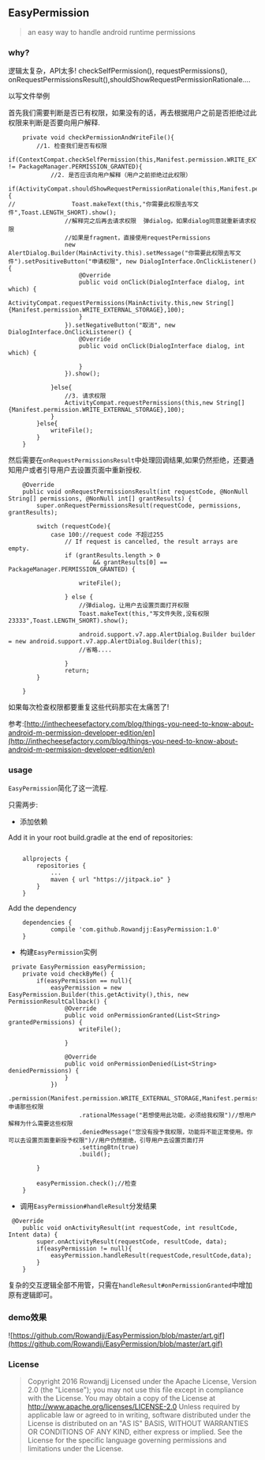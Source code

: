 ## EasyPermission

> an easy way to handle android runtime permissions 

### why?

逻辑太复杂，API太多!
checkSelfPermission(), requestPermissions(), onRequestPermissionsResult(),shouldShowRequestPermissionRationale....


以写文件举例

首先我们需要判断是否已有权限，如果没有的话，再去根据用户之前是否拒绝过此权限来判断是否要向用户解释.

```
    private void checkPermissionAndWriteFile(){
        //1. 检查我们是否有权限
        if(ContextCompat.checkSelfPermission(this,Manifest.permission.WRITE_EXTERNAL_STORAGE) != PackageManager.PERMISSION_GRANTED){
            //2. 是否应该向用户解释（用户之前拒绝过此权限）
            if(ActivityCompat.shouldShowRequestPermissionRationale(this,Manifest.permission.WRITE_EXTERNAL_STORAGE)){
//                Toast.makeText(this,"你需要此权限去写文件",Toast.LENGTH_SHORT).show();
                //解释完之后再去请求权限  弹dialog，如果dialog同意就重新请求权限
                //如果是fragment，直接使用requestPermissions
                new AlertDialog.Builder(MainActivity.this).setMessage("你需要此权限去写文件").setPositiveButton("申请权限", new DialogInterface.OnClickListener() {
                    @Override
                    public void onClick(DialogInterface dialog, int which) {
                        ActivityCompat.requestPermissions(MainActivity.this,new String[]{Manifest.permission.WRITE_EXTERNAL_STORAGE},100);
                    }
                }).setNegativeButton("取消", new DialogInterface.OnClickListener() {
                    @Override
                    public void onClick(DialogInterface dialog, int which) {

                    }
                }).show();

            }else{
                //3. 请求权限
                ActivityCompat.requestPermissions(this,new String[]{Manifest.permission.WRITE_EXTERNAL_STORAGE},100);
            }
        }else{
            writeFile();
        }
    }
```


然后需要在`onRequestPermissionsResult`中处理回调结果,如果仍然拒绝，还要通知用户或者引导用户去设置页面中重新授权.


```
    @Override
    public void onRequestPermissionsResult(int requestCode, @NonNull String[] permissions, @NonNull int[] grantResults) {
        super.onRequestPermissionsResult(requestCode, permissions, grantResults);

        switch (requestCode){
            case 100://request code 不超过255
                // If request is cancelled, the result arrays are empty.
                if (grantResults.length > 0
                        && grantResults[0] == PackageManager.PERMISSION_GRANTED) {

                    writeFile();

                } else {
                    //弹dialog，让用户去设置页面打开权限
                    Toast.makeText(this,"写文件失败,没有权限23333",Toast.LENGTH_SHORT).show();

                    android.support.v7.app.AlertDialog.Builder builder = new android.support.v7.app.AlertDialog.Builder(this);
                    //省略....

                }
                return;
        }

    }

```


如果每次检查权限都要重复这些代码那实在太痛苦了!

参考:[http://inthecheesefactory.com/blog/things-you-need-to-know-about-android-m-permission-developer-edition/en](http://inthecheesefactory.com/blog/things-you-need-to-know-about-android-m-permission-developer-edition/en)

### usage

`EasyPermission`简化了这一流程.

只需两步:

- 添加依赖

Add it in your root build.gradle at the end of repositories:

```

	allprojects {
		repositories {
			...
			maven { url "https://jitpack.io" }
		}
	}
```

Add the dependency

```
	dependencies {
	        compile 'com.github.Rowandjj:EasyPermission:1.0'
	}
```


- 构建`EasyPermission`实例
    
```
 private EasyPermission easyPermission;
    private void checkByMe() {
        if(easyPermission == null){
            easyPermission = new EasyPermission.Builder(this.getActivity(),this, new PermissionResultCallback() {
                @Override
                public void onPermissionGranted(List<String> grantedPermissions) {
                    writeFile();

                }

                @Override
                public void onPermissionDenied(List<String> deniedPermissions) {
                }
            })
                    .permission(Manifest.permission.WRITE_EXTERNAL_STORAGE,Manifest.permission.READ_PHONE_STATE)//申请那些权限
                    .rationalMessage("若想使用此功能，必须给我权限")//想用户解释为什么需要这些权限
                    .deniedMessage("您没有授予我权限，功能将不能正常使用。你可以去设置页面重新授予权限")//用户仍然拒绝，引导用户去设置页面打开
                    .settingBtn(true)
                    .build();

        }

        easyPermission.check();//检查
    }
```
- 调用`EasyPermission#handleResult`分发结果

```
 @Override
    public void onActivityResult(int requestCode, int resultCode, Intent data) {
        super.onActivityResult(requestCode, resultCode, data);
        if(easyPermission != null){
            easyPermission.handleResult(requestCode,resultCode,data);
        }
    }
```


复杂的交互逻辑全部不用管，只需在`handleResult#onPermissionGranted`中增加原有逻辑即可。



### demo效果

![https://github.com/Rowandjj/EasyPermission/blob/master/art.gif](https://github.com/Rowandjj/EasyPermission/blob/master/art.gif)

### License

>Copyright 2016 Rowandjj
 Licensed under the Apache License, Version 2.0 (the "License");
 you may not use this file except in compliance with the License.
 You may obtain a copy of the License at
 http://www.apache.org/licenses/LICENSE-2.0
 Unless required by applicable law or agreed to in writing, software
 distributed under the License is distributed on an "AS IS" BASIS,
 WITHOUT WARRANTIES OR CONDITIONS OF ANY KIND, either express or implied.
 See the License for the specific language governing permissions and
 limitations under the License.




